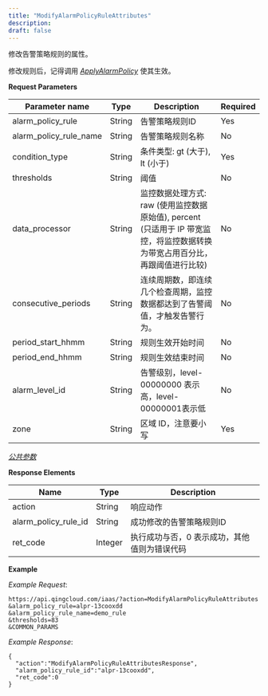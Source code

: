 ```yaml
---
title: "ModifyAlarmPolicyRuleAttributes"
description: 
draft: false
---
```


修改告警策略规则的属性。

修改规则后，记得调用 [_ApplyAlarmPolicy_](apply_alarm_policy.html#api-apply-alarm-policy) 使其生效。

**Request Parameters**

| Parameter name | Type | Description | Required |
| --- | --- | --- | --- |
| alarm_policy_rule | String | 告警策略规则ID | Yes |
| alarm_policy_rule_name | String | 告警策略规则名称 | No |
| condition_type | String | 条件类型: gt (大于), lt (小于) | Yes |
| thresholds | String | 阈值 | No |
| data_processor | String | 监控数据处理方式: raw (使用监控数据原始值), percent (只适用于 IP 带宽监控，将监控数据转换为带宽占用百分比，再跟阈值进行比较) | No |
| consecutive_periods | String | 连续周期数，即连续几个检查周期，监控数据都达到了告警阈值，才触发告警行为。 | No |
| period_start_hhmm | String | 规则生效开始时间 | No |
| period_end_hhmm | String | 规则生效结束时间 | No |
| alarm_level_id | String | 告警级别，level-00000000 表示高，level-00000001表示低 | No |
| zone | String | 区域 ID，注意要小写 | Yes |

[_公共参数_](../../../parameters)

**Response Elements**

| Name | Type | Description |
| --- | --- | --- |
| action | String | 响应动作 |
| alarm_policy_rule_id | String | 成功修改的告警策略规则ID |
| ret_code | Integer | 执行成功与否，0 表示成功，其他值则为错误代码 |

**Example**

_Example Request_:

```
https://api.qingcloud.com/iaas/?action=ModifyAlarmPolicyRuleAttributes
&alarm_policy_rule=alpr-13cooxdd
&alarm_policy_rule_name=demo_rule
&thresholds=83
&COMMON_PARAMS
```

_Example Response_:

```
{
  "action":"ModifyAlarmPolicyRuleAttributesResponse",
  "alarm_policy_rule_id":"alpr-13cooxdd",
  "ret_code":0
}
```
